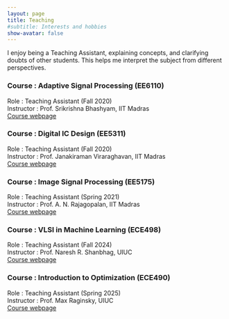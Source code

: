 ```yaml
---
layout: page
title: Teaching
#subtitle: Interests and hobbies
show-avatar: false
---
```

I enjoy being a Teaching Assistant, explaining concepts, and clarifying doubts of other students. This helps me interpret the subject from different perspectives.

### Course : Adaptive Signal Processing (EE6110)
Role : Teaching Assistant (Fall 2020)  
Instructor : Prof.	Srikrishna Bhashyam, IIT Madras  
[Course webpage](https://www.ee.iitm.ac.in/~skrishna/ee6110/)


### Course : Digital IC Design (EE5311)
Role : Teaching Assistant (Fall 2020)  
Instructor : Prof. Janakiraman Viraraghavan, IIT Madras  
[Course webpage](http://www.ee.iitm.ac.in/vlsi/courses/ee5311_2020)



### Course : Image Signal Processing (EE5175)
Role : Teaching Assistant (Spring 2021)  
Instructor : Prof. A. N. Rajagopalan, IIT Madras  
[Course webpage](http://www.ee.iitm.ac.in/2015/03/image-signal-processing-ee5175/)



### Course : VLSI in Machine Learning (ECE498)
Role : Teaching Assistant (Fall 2024)  
Instructor : Prof. Naresh R. Shanbhag, UIUC  
[Course webpage](https://courses.grainger.illinois.edu/ECE498NSG/fa2024/)



### Course : Introduction to Optimization (ECE490)
Role : Teaching Assistant (Spring 2025)  
Instructor : Prof. Max Raginsky, UIUC  
[Course webpage](https://maxim.ece.illinois.edu/teaching/spring25/)

